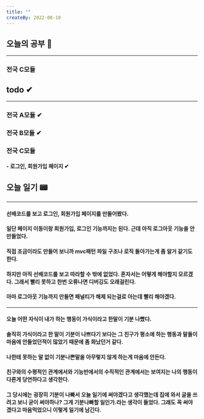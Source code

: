 ```yaml
---
title: ""
createBy: 2022-08-10
---
```

## 오늘의 공부 🎉
---
### 전국 C모듈

## todo ✔
---
### 전국 A모듈 ✔
### 전국 B모듈 ✔
### 전국 C모듈
#### - 로그인, 회원가입 페이지 ✔

## 오늘 일기 📟
---
#### 선배코드를 보고 로그인, 회원가입 페이지를 만들어봤다.
#### 일단 페이지 이동이랑 회원가입, 로그인 기능까지는 된다. 근데 아직 로그아웃 기능을 안만들었다.
#### 직접 조금이라도 만들어 보니까 mvc패턴 파일 구조나 로직 돌아가는게 좀 알거 같기도 한다.
#### 하지만 아직 선배코드를 보고 따라할 수 밖에 없었다. 혼자서는 어떻게 해야할지 모르겠다. 그래서 빨리 못하고 한번 오류나면 디버깅도 오래걸린다.
#### 아마 로그아웃 기능까지 만들면 패널티가 해제 되는걸로 아는데 빨리 해야겠다.
---
#### 오늘 어떤 자식이 내가 하는 행동이 가식이라고 한말이 기분 나빴다.
#### 솔직히 가식이라고 한 말이 기분이 나쁘다기 보다는 그 친구가 평소에 하는 행동과 말들이 마음에 안들었던적이 많았기 때문에 좀 화났던거 같다.
#### 나한테 못하는 말 없이 기분나쁜말을 아무렇지 않게 하는게 마음에 안든다.
#### 친구와의 수평적인 관계에서와 기능반에서의 수직적인 관계에서는 보여지는 나의 행동이 다른게 당연하다고 생각한다.
#### 그 당시에는 굉장히 기분이 나빠서 오늘 일기에 써야겠다고 생각했는데 집에 와서 글을 쓰려고 보니 굳이 써야하나? 그게 기분나빠할 일인가.라는 생각이 들었다. 그래도 꼭 써야겠다고 마음먹었으니 이렇게 일기에 남긴다.